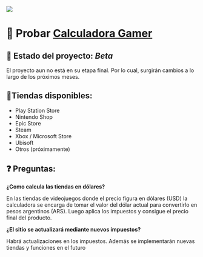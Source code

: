 ![](https://github.com/IvanMass99/Calculadora-Gamer/blob/a925fa6075e195bf6900dfd25477c5dbc5571739/Imagenes/banner%20vhs.png)

# **🔸 Probar [Calculadora Gamer](https://calculadora-gamer-svelte.firebaseapp.com/)**

## **👾 Estado del proyecto: _Beta_**

El proyecto aun no está en su etapa final. Por lo cual, surgirán cambios a lo largo de los próximos meses.

## **🛒Tiendas disponibles:**

* Play Station Store
* Nintendo Shop
* Epic Store
* Steam
* Xbox / Microsoft Store
* Ubisoft
* Otros (próximamente)
## **❓ Preguntas:**

**¿Como calcula las tiendas en dólares?**

En las tiendas de videojuegos donde el precio figura en dólares (USD) la calculadora se encarga de tomar el valor del dólar actual para convertirlo en pesos argentinos (ARS). Luego aplica los impuestos y consigue el precio final del producto.

**¿El sitio se actualizará mediante nuevos impuestos?**

Habrá actualizaciones en los impuestos.
Además se implementarán nuevas tiendas y funciones en el futuro
